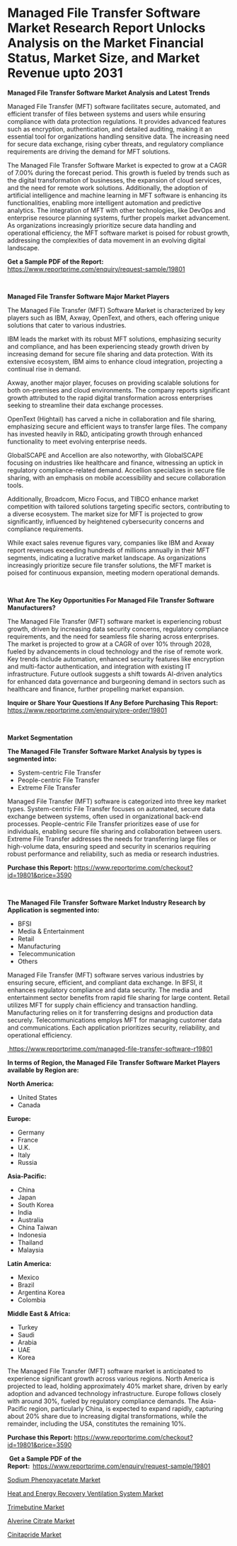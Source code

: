 <p><h1>Managed File Transfer Software Market Research Report Unlocks Analysis on the Market Financial Status, Market Size, and Market Revenue upto 2031</h1></p><p><strong>Managed File Transfer Software Market Analysis and Latest Trends</strong></p>
<p><p>Managed File Transfer (MFT) software facilitates secure, automated, and efficient transfer of files between systems and users while ensuring compliance with data protection regulations. It provides advanced features such as encryption, authentication, and detailed auditing, making it an essential tool for organizations handling sensitive data. The increasing need for secure data exchange, rising cyber threats, and regulatory compliance requirements are driving the demand for MFT solutions.</p><p>The Managed File Transfer Software Market is expected to grow at a CAGR of 7.00% during the forecast period. This growth is fueled by trends such as the digital transformation of businesses, the expansion of cloud services, and the need for remote work solutions. Additionally, the adoption of artificial intelligence and machine learning in MFT software is enhancing its functionalities, enabling more intelligent automation and predictive analytics. The integration of MFT with other technologies, like DevOps and enterprise resource planning systems, further propels market advancement. As organizations increasingly prioritize secure data handling and operational efficiency, the MFT software market is poised for robust growth, addressing the complexities of data movement in an evolving digital landscape.</p></p>
<p><strong>Get a Sample PDF of the Report:&nbsp;</strong> <a href="https://www.reportprime.com/enquiry/request-sample/19801?utm_campaign=1743&utm_medium=2&utm_source=Github&utm_content=ia&utm_term=02122024&utm_id=managed-file-transfer-software">https://www.reportprime.com/enquiry/request-sample/19801</a></p>
<p>&nbsp;</p>
<p><strong>Managed File Transfer Software Major Market Players</strong></p>
<p><p>The Managed File Transfer (MFT) Software Market is characterized by key players such as IBM, Axway, OpenText, and others, each offering unique solutions that cater to various industries. </p><p>IBM leads the market with its robust MFT solutions, emphasizing security and compliance, and has been experiencing steady growth driven by increasing demand for secure file sharing and data protection. With its extensive ecosystem, IBM aims to enhance cloud integration, projecting a continual rise in demand.</p><p>Axway, another major player, focuses on providing scalable solutions for both on-premises and cloud environments. The company reports significant growth attributed to the rapid digital transformation across enterprises seeking to streamline their data exchange processes.</p><p>OpenText (Hightail) has carved a niche in collaboration and file sharing, emphasizing secure and efficient ways to transfer large files. The company has invested heavily in R&D, anticipating growth through enhanced functionality to meet evolving enterprise needs.</p><p>GlobalSCAPE and Accellion are also noteworthy, with GlobalSCAPE focusing on industries like healthcare and finance, witnessing an uptick in regulatory compliance-related demand. Accellion specializes in secure file sharing, with an emphasis on mobile accessibility and secure collaboration tools.</p><p>Additionally, Broadcom, Micro Focus, and TIBCO enhance market competition with tailored solutions targeting specific sectors, contributing to a diverse ecosystem. The market size for MFT is projected to grow significantly, influenced by heightened cybersecurity concerns and compliance requirements.</p><p>While exact sales revenue figures vary, companies like IBM and Axway report revenues exceeding hundreds of millions annually in their MFT segments, indicating a lucrative market landscape. As organizations increasingly prioritize secure file transfer solutions, the MFT market is poised for continuous expansion, meeting modern operational demands.</p></p>
<p>&nbsp;</p>
<p><strong>What Are The Key Opportunities For Managed File Transfer Software Manufacturers?</strong></p>
<p><p>The Managed File Transfer (MFT) software market is experiencing robust growth, driven by increasing data security concerns, regulatory compliance requirements, and the need for seamless file sharing across enterprises. The market is projected to grow at a CAGR of over 10% through 2028, fueled by advancements in cloud technology and the rise of remote work. Key trends include automation, enhanced security features like encryption and multi-factor authentication, and integration with existing IT infrastructure. Future outlook suggests a shift towards AI-driven analytics for enhanced data governance and burgeoning demand in sectors such as healthcare and finance, further propelling market expansion.</p></p>
<p><strong>Inquire or Share Your Questions If Any Before Purchasing This Report:</strong> <a href="https://www.reportprime.com/enquiry/pre-order/19801?utm_campaign=1743&utm_medium=2&utm_source=Github&utm_content=ia&utm_term=02122024&utm_id=managed-file-transfer-software">https://www.reportprime.com/enquiry/pre-order/19801</a></p>
<p>&nbsp;</p>
<p><strong>Market Segmentation</strong></p>
<p><strong>The Managed File Transfer Software Market Analysis by types is segmented into:</strong></p>
<p><ul><li>System-centric File Transfer</li><li>People-centric File Transfer</li><li>Extreme File Transfer</li></ul></p>
<p><p>Managed File Transfer (MFT) software is categorized into three key market types. System-centric File Transfer focuses on automated, secure data exchange between systems, often used in organizational back-end processes. People-centric File Transfer prioritizes ease of use for individuals, enabling secure file sharing and collaboration between users. Extreme File Transfer addresses the needs for transferring large files or high-volume data, ensuring speed and security in scenarios requiring robust performance and reliability, such as media or research industries.</p></p>
<p><strong>Purchase this Report:&nbsp;</strong><a href="https://www.reportprime.com/checkout?id=19801&price=3590&utm_campaign=1743&utm_medium=2&utm_source=Github&utm_content=ia&utm_term=02122024&utm_id=managed-file-transfer-software">https://www.reportprime.com/checkout?id=19801&price=3590</a></p>
<p>&nbsp;</p>
<p><strong>The Managed File Transfer Software Market Industry Research by Application is segmented into:</strong></p>
<p><ul><li>BFSI</li><li>Media & Entertainment</li><li>Retail</li><li>Manufacturing</li><li>Telecommunication</li><li>Others</li></ul></p>
<p><p>Managed File Transfer (MFT) software serves various industries by ensuring secure, efficient, and compliant data exchange. In BFSI, it enhances regulatory compliance and data security. The media and entertainment sector benefits from rapid file sharing for large content. Retail utilizes MFT for supply chain efficiency and transaction handling. Manufacturing relies on it for transferring designs and production data securely. Telecommunications employs MFT for managing customer data and communications. Each application prioritizes security, reliability, and operational efficiency.</p></p>
<p><a href="https://www.reportprime.com/managed-file-transfer-software-r19801?utm_campaign=1743&utm_medium=2&utm_source=Github&utm_content=ia&utm_term=02122024&utm_id=managed-file-transfer-software">&nbsp;https://www.reportprime.com/managed-file-transfer-software-r19801</a></p>
<p><strong>In terms of Region, the Managed File Transfer Software Market Players available by Region are:</strong></p>
<p>
    <p> <strong> North America: </strong>
        <ul>
            <li>United States</li>
            <li>Canada</li>
        </ul>
        </p> 
    <p> <strong> Europe: </strong>
        <ul>
            <li>Germany</li>
            <li>France</li>
            <li>U.K.</li>
            <li>Italy</li>
            <li>Russia</li>
        </ul>
        </p> 
    <p> <strong> Asia-Pacific: </strong>
        <ul>
            <li>China</li>
            <li>Japan</li>
            <li>South Korea</li>
            <li>India</li>
            <li>Australia</li>
            <li>China Taiwan</li>
            <li>Indonesia</li>
            <li>Thailand</li>
            <li>Malaysia</li>
        </ul>
        </p> 
    <p> <strong> Latin America: </strong>
        <ul>
            <li>Mexico</li>
            <li>Brazil</li>
            <li>Argentina Korea</li>
            <li>Colombia</li>
        </ul>
        </p> 
    <p> <strong> Middle East & Africa: </strong>
        <ul>
            <li>Turkey</li>
            <li>Saudi</li>
            <li>Arabia</li>
            <li>UAE</li>
            <li>Korea</li>
        </ul>
    </p>
    </p>
<p><p>The Managed File Transfer (MFT) software market is anticipated to experience significant growth across various regions. North America is projected to lead, holding approximately 40% market share, driven by early adoption and advanced technology infrastructure. Europe follows closely with around 30%, fueled by regulatory compliance demands. The Asia-Pacific region, particularly China, is expected to expand rapidly, capturing about 20% share due to increasing digital transformations, while the remainder, including the USA, constitutes the remaining 10%.</p></p>
<p><strong>Purchase this Report: </strong><a href="https://www.reportprime.com/checkout?id=19801&price=3590&utm_campaign=1743&utm_medium=2&utm_source=Github&utm_content=ia&utm_term=02122024&utm_id=managed-file-transfer-software">https://www.reportprime.com/checkout?id=19801&price=3590</a></p>
<p>&nbsp;<strong>Get a Sample PDF of the Report:&nbsp;&nbsp;</strong><a href="https://www.reportprime.com/enquiry/request-sample/19801?utm_campaign=1743&utm_medium=2&utm_source=Github&utm_content=ia&utm_term=02122024&utm_id=managed-file-transfer-software">https://www.reportprime.com/enquiry/request-sample/19801</a></p>
<p><strong></strong></p>
<p><p><a href="https://issuu.com/reportprime-2/docs/sodium-phenoxyacetate-market-size-2030.pptx?utm_campaign=1743&utm_medium=2&utm_source=Github&utm_content=ia&utm_term=02122024&utm_id=managed-file-transfer-software">Sodium Phenoxyacetate Market</a></p><p><a href="https://issuu.com/reportprime-2/docs/heat-and-energy-recovery-ventilation-system-market?utm_campaign=1743&utm_medium=2&utm_source=Github&utm_content=ia&utm_term=02122024&utm_id=managed-file-transfer-software">Heat and Energy Recovery Ventilation System Market</a></p><p><a href="https://www.linkedin.com/pulse/global-trimebutine-market-size-2024-2031-insights-sales-oq17f?utm_campaign=1743&utm_medium=2&utm_source=Github&utm_content=ia&utm_term=02122024&utm_id=managed-file-transfer-software">Trimebutine Market</a></p><p><a href="https://www.linkedin.com/pulse/alverine-citrate-market-outlook-growth-trends-98-77vyf?utm_campaign=1743&utm_medium=2&utm_source=Github&utm_content=ia&utm_term=02122024&utm_id=managed-file-transfer-software">Alverine Citrate Market</a></p><p><a href="https://www.linkedin.com/pulse/cinitapride-market-projected-cagr-4-from-2024-2031-in-depth-uaghe?utm_campaign=1743&utm_medium=2&utm_source=Github&utm_content=ia&utm_term=02122024&utm_id=managed-file-transfer-software">Cinitapride Market</a></p></p>